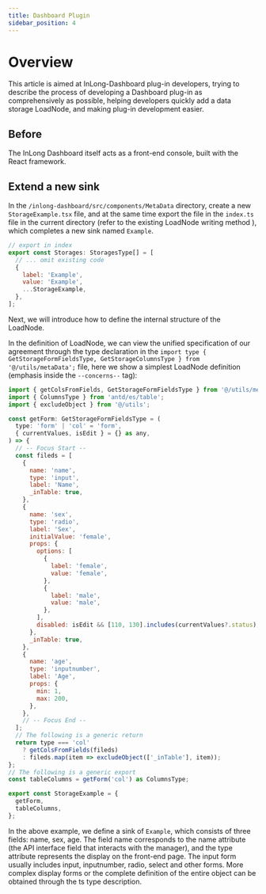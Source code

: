 ```yaml
---
title: Dashboard Plugin
sidebar_position: 4
---
```


# Overview

This article is aimed at InLong-Dashboard plug-in developers, trying to describe the process of developing a Dashboard plug-in as comprehensively as possible, helping developers quickly add a data storage LoadNode, and making plug-in development easier.

## Before

The InLong Dashboard itself acts as a front-end console, built with the React framework.

## Extend a new sink

In the `/inlong-dashboard/src/components/MetaData` directory, create a new `StorageExample.tsx` file, and at the same time export the file in the `index.ts` file in the current directory (refer to the existing LoadNode writing method ), which completes a new sink named `Example`.

````js
// export in index
export const Storages: StoragesType[] = [
  // ... omit existing code
  {
    label: 'Example',
    value: 'Example',
    ...StorageExample,
  },
];
````

Next, we will introduce how to define the internal structure of the LoadNode.

In the definition of LoadNode, we can view the unified specification of our agreement through the type declaration in the `import type { GetStorageFormFieldsType, GetStorageColumnsType } from '@/utils/metaData';` file, here we show a simplest LoadNode definition (emphasis inside the `--concerns--` tag):

````js
import { getColsFromFields, GetStorageFormFieldsType } from '@/utils/metaData';
import { ColumnsType } from 'antd/es/table';
import { excludeObject } from '@/utils';

const getForm: GetStorageFormFieldsType = (
  type: 'form' | 'col' = 'form',
  { currentValues, isEdit } = {} as any,
) => {
  // -- Focus Start --
  const fileds = [
    {
      name: 'name',
      type: 'input',
      label: 'Name',
      _inTable: true,
    },
    {
      name: 'sex',
      type: 'radio',
      label: 'Sex',
      initialValue: 'female',
      props: {
        options: [
          {
            label: 'female',
            value: 'female',
          },
          {
            label: 'male',
            value: 'male',
          },
        ],
        disabled: isEdit && [110, 130].includes(currentValues?.status),
      },
      _inTable: true,
    },
    {
      name: 'age',
      type: 'inputnumber',
      label: 'Age',
      props: {
        min: 1,
        max: 200,
      },
    },
    // -- Focus End --
  ];
  // The following is a generic return
  return type === 'col'
    ? getColsFromFields(fileds)
    : fileds.map(item => excludeObject(['_inTable'], item));
};
// The following is a generic export
const tableColumns = getForm('col') as ColumnsType;

export const StorageExample = {
  getForm,
  tableColumns,
};
````

In the above example, we define a sink of `Example`, which consists of three fields: name, sex, age. The field name corresponds to the name attribute (the API interface field that interacts with the manager), and the type attribute represents the display on the front-end page. The input form usually includes input, inputnumber, radio, select and other forms. More complex display forms or the complete definition of the entire object can be obtained through the ts type description.